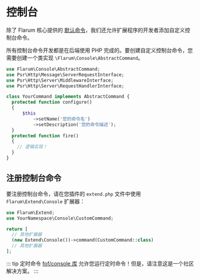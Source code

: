 <template>
  <processing-zh class="blue"></processing-zh>
</template>

# 控制台

除了 Flarum 核心提供的 [默认命令](../console.md)，我们还允许扩展程序的开发者添加自定义控制台命令。

所有控制台命令开发都是在后端使用 PHP 完成的。要创建自定义控制台命令，您需要创建一个类实现 `\Flarum\Console\AbstractCommand`。

```php
use Flarum\Console\AbstractCommand;
use Psr\Http\Message\ServerRequestInterface;
use Psr\Http\Server\MiddlewareInterface;
use Psr\Http\Server\RequestHandlerInterface;

class YourCommand implements AbstractCommand {
  protected function configure()
  {
      $this
          ->setName('您的命令名')
          ->setDescription('您的命令描述');
  }
  protected function fire()
  {
    // 逻辑实现！
  }
}
```

## 注册控制台命令

要注册控制台命令，请在您插件的 `extend.php` 文件中使用 `Flarum\Extend\Console` 扩展器：

```php
use Flarum\Extend;
use YourNamespace\Console\CustomCommand;

return [
  // 其他扩展器
  (new Extend\Console())->command(CustomCommand::class)
  // 其他扩展器
];
```

::: tip 定时命令
[fof/console 库](https://github.com/FriendsOfFlarum/console) 允许您运行定时命令！但是，请注意这是一个社区解决方案。
:::
